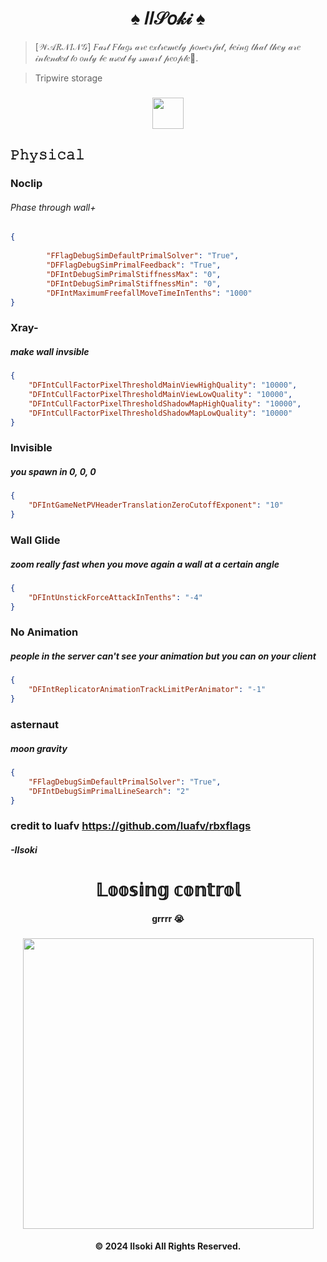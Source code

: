 <h1 align="center">♠ 𝐼𝐼𝒮𝑜𝓀𝒾 ♠</h1>

> [𝒲𝒜𝑅𝒩𝐼𝒩𝒢] 𝐹𝒶𝓈𝓉 𝐹𝓁𝒶𝑔𝓈 𝒶𝓇𝑒 𝑒𝓍𝓉𝓇𝑒𝓂𝑒𝓁𝓎 𝓅𝑜𝓌𝑒𝓇𝒻𝓊𝓁, 𝒷𝑒𝒾𝓃𝑔 𝓉𝒽𝒶𝓉 𝓉𝒽𝑒𝓎 𝒶𝓇𝑒 𝒾𝓃𝓉𝑒𝓃𝒹𝑒𝒹 𝓉𝑜 𝑜𝓃𝓁𝓎 𝒷𝑒 𝓊𝓈𝑒𝒹 𝒷𝓎 𝓈𝓂𝒶𝓇𝓉 𝓅𝑒𝑜𝓅𝓁𝑒🤑.

>Tripwire storage
<h3 align="center">
    <img src="https://tenor.com/bye9P.gif" width="50">
  </a>
</h3>

## 𝙿𝚑𝚢𝚜𝚒𝚌𝚊𝚕
### Noclip
###### Phase through wall+
```json
{
    
        "FFlagDebugSimDefaultPrimalSolver": "True",
        "DFFlagDebugSimPrimalFeedback": "True",
        "DFIntDebugSimPrimalStiffnessMax": "0",
        "DFIntDebugSimPrimalStiffnessMin": "0",
        "DFIntMaximumFreefallMoveTimeInTenths": "1000"
}
```
### Xray-
##### make wall invsible
```json
{
    "DFIntCullFactorPixelThresholdMainViewHighQuality": "10000",
    "DFIntCullFactorPixelThresholdMainViewLowQuality": "10000",
    "DFIntCullFactorPixelThresholdShadowMapHighQuality": "10000",
    "DFIntCullFactorPixelThresholdShadowMapLowQuality": "10000"
}
```

### Invisible
##### you spawn in 0, 0, 0
```json
{
    "DFIntGameNetPVHeaderTranslationZeroCutoffExponent": "10"
}
```

### Wall Glide
##### zoom really fast when you move again a wall at a certain angle
```json
{
    "DFIntUnstickForceAttackInTenths": "-4"
}
```

### No Animation
##### people in the server can't see your animation but you can on your client
```json
{
    "DFIntReplicatorAnimationTrackLimitPerAnimator": "-1"
}
```

### asternaut
##### moon gravity
```json
{
    "FFlagDebugSimDefaultPrimalSolver": "True",
    "DFIntDebugSimPrimalLineSearch": "2"
}
```

### credit to luafv https://github.com/luafv/rbxflags
##### -IIsoki


<h1 align="center">𝕃𝕠𝕠𝕤𝕚𝕟𝕘 𝕔𝕠𝕟𝕥𝕣𝕠𝕝</h1>



<h4 align="center">grrrr 😭</h4>

</div>
<h3 align="center">
  <a href="https://open.spotify.com/track/5C9WhKn9pEn4VOEWC8FX2W?si=d1067f365c714ee1">
    <img src="https://media.tenor.com/S7Qphzi1dMgAAAAi/seed-angryappleseed.gif" width="465">
  </a>
</h3>
<h4 align="center">© 2024 IIsoki All Rights Reserved.</h4>
